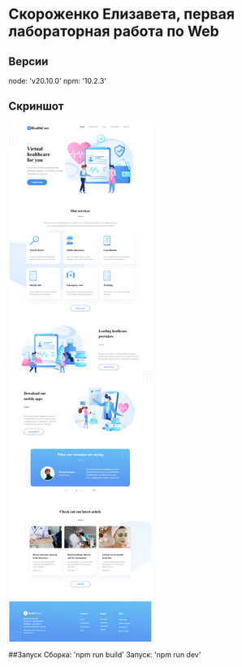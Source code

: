 # Скороженко Елизавета, первая лабораторная работа по Web

## Версии
node: 'v20.10.0'
npm: '10.2.3'

## Скриншот
![Image](https://github.com/Skorozhenko/web_effective/blob/master/src/assets/screen/screen.png)

##Запуск
Сборка: 'npm run build' 
Запуск: 'npm run dev'


